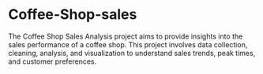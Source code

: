 # Coffee-Shop-sales

The Coffee Shop Sales Analysis project aims to provide insights into the sales performance of a coffee shop. This project involves data collection, cleaning, analysis, and visualization to understand sales trends, peak times, and customer preferences.
